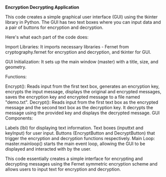 <b>Encryption Decrypting Application</b>

This code creates a simple graphical user interface (GUI) using the tkinter library in Python. The GUI has two text boxes where you can input data and a pair of buttons for encryption and decryption.

Here's what each part of the code does:

Import Libraries: It imports necessary libraries - Fernet from cryptography.fernet for encryption and decryption, and tkinter for GUI.

GUI Initialization: It sets up the main window (master) with a title, size, and geometry.

Functions:

Encrypt(): Reads input from the first text box, generates an encryption key, encrypts the input message, displays the original and encrypted messages, saves the encryption key and encrypted message to a file named "demo.txt".
Decrypt(): Reads input from the first text box as the encrypted message and the second text box as the decryption key. It decrypts the message using the provided key and displays the decrypted message.
GUI Components:

Labels (lbl) for displaying text information.
Text boxes (inputtxt and keyInput) for user input.
Buttons (EncryptButton and DecryptButton) that trigger the encryption and decryption functions respectively.
Main Loop: master.mainloop() starts the main event loop, allowing the GUI to be displayed and interacted with by the user.

This code essentially creates a simple interface for encrypting and decrypting messages using the Fernet symmetric encryption scheme and allows users to input text for encryption and decryption.





